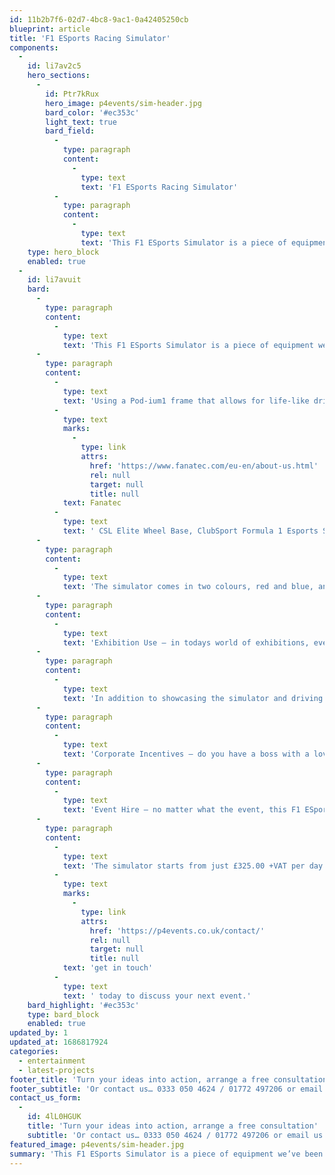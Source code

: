 ```yaml
---
id: 11b2b7f6-02d7-4bc8-9ac1-0a42405250cb
blueprint: article
title: 'F1 ESports Racing Simulator'
components:
  -
    id: li7av2c5
    hero_sections:
      -
        id: Ptr7kRux
        hero_image: p4events/sim-header.jpg
        bard_color: '#ec353c'
        light_text: true
        bard_field:
          -
            type: paragraph
            content:
              -
                type: text
                text: 'F1 ESports Racing Simulator'
          -
            type: paragraph
            content:
              -
                type: text
                text: 'This F1 ESports Simulator is a piece of equipment we’ve been quietly developing over December, using the latest, state of the art components on the market today which are used.'
    type: hero_block
    enabled: true
  -
    id: li7avuit
    bard:
      -
        type: paragraph
        content:
          -
            type: text
            text: 'This F1 ESports Simulator is a piece of equipment we’ve been quietly developing over December, using the latest, state of the art components on the market today which are used by the F1 teams themselves in the ESports arena, and now we can finally showcase it to you all!'
      -
        type: paragraph
        content:
          -
            type: text
            text: 'Using a Pod-ium1 frame that allows for life-like driving movement and combining this with the high-performance '
          -
            type: text
            marks:
              -
                type: link
                attrs:
                  href: 'https://www.fanatec.com/eu-en/about-us.html'
                  rel: null
                  target: null
                  title: null
            text: Fanatec
          -
            type: text
            text: ' CSL Elite Wheel Base, ClubSport Formula 1 Esports Steering Wheel and ClubSport Pedals V3, this simulator contains everything you need to compete with the best simulator racers in the world. Nothing will make you faster than a set of good pedals and the ClubSport V3’s on this simulator contain the latest and most advanced technology to give you an advantage.'
      -
        type: paragraph
        content:
          -
            type: text
            text: 'The simulator comes in two colours, red and blue, and can be hired on it’s own or complete with a custom made podium of it’s own. This podium is perfect for any setting, whether it be an exhibition stand, corporate incentive or event hire and can be fully customised to match your brand, product or theme. The back of the podium is a lightbox, further enhancing your graphics and the simulators visibility.'
      -
        type: paragraph
        content:
          -
            type: text
            text: 'Exhibition Use – in todays world of exhibitions, every metre of space is precious (and expensive), so it’s crucial to ensure you maximise your space and make it as visually interesting as possible to drive the maximum amount of visitors to your stand and in turn convert these to maximise your ROI. Not only is Esports on trend, it’s also extremely interactive and life-like in comparison to one of our traditional Sega Rally One arcade machines for instance. The added benefit of the podium is that it raises up the simulator, making it more visual and provides you with a blank canvas to ensure you get your message across and noticed.'
      -
        type: paragraph
        content:
          -
            type: text
            text: 'In addition to showcasing the simulator and driving guests to your stand, the podium can physically be your stand with rear mounted shelving perfect for displaying your products / merchandise and taking up as little as 2m x 2m, so what’s not to love? Get in touch today for a full quote, It may be a lot more affordable than you first think.'
      -
        type: paragraph
        content:
          -
            type: text
            text: 'Corporate Incentives – do you have a boss with a love of all things motorsport and racing? Maybe he thinks he’s the next Lewis Hamilton? Well why not hire our ESports simulator and put his driving skills to the test. We can arrive at your office / workplace and be set-up within one hour and as the simulator breaks down we can fit in to even the tightest of spaces. Once you’ve tested the boss’ ability it’s the staffs turn to race against the clock and see who can beat the top score on race tracks around the world. We even have the latest Platinum headsets, so if it’s in an office environment only the gamer can hear the action without distracting other staff.'
      -
        type: paragraph
        content:
          -
            type: text
            text: 'Event Hire – no matter what the event, this F1 ESports Simulator would be a great addition and sure to be a hit with guests of all ages with it’s adjustable seating positions allowing for gamers young and old.'
      -
        type: paragraph
        content:
          -
            type: text
            text: 'The simulator starts from just £325.00 +VAT per day with a complete customised podium and graphics from £1,325.00 +VAT so what are you waiting for, '
          -
            type: text
            marks:
              -
                type: link
                attrs:
                  href: 'https://p4events.co.uk/contact/'
                  rel: null
                  target: null
                  title: null
            text: 'get in touch'
          -
            type: text
            text: ' today to discuss your next event.'
    bard_highlight: '#ec353c'
    type: bard_block
    enabled: true
updated_by: 1
updated_at: 1686817924
categories:
  - entertainment
  - latest-projects
footer_title: 'Turn your ideas into action, arrange a free consultation'
footer_subtitle: 'Or contact us… 0333 050 4624 / 01772 497206 or email us: info@p4events.co.uk'
contact_us_form:
  -
    id: 4lL0HGUK
    title: 'Turn your ideas into action, arrange a free consultation'
    subtitle: 'Or contact us… 0333 050 4624 / 01772 497206 or email us: info@p4events.co.uk'
featured_image: p4events/sim-header.jpg
summary: 'This F1 ESports Simulator is a piece of equipment we’ve been quietly developing over December, using the latest, state of the art components on the market today.'
---
```


